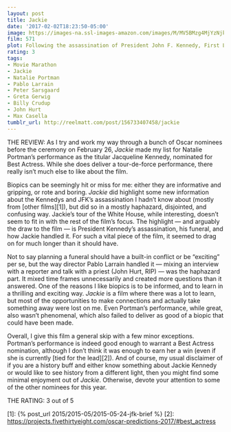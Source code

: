 ```yaml
---
layout: post
title: Jackie
date: '2017-02-02T18:23:50-05:00'
image: https://images-na.ssl-images-amazon.com/images/M/MV5BMzg4MjYzNjk5N15BMl5BanBnXkFtZTgwODgwODI3MDI@._V1_SY1000_SX675_AL_.jpg
film: 571
plot: Following the assassination of President John F. Kennedy, First Lady Jacqueline Kennedy fights through grief and trauma to regain her faith, console her children, and define her husband’s historic legacy.
rating: 3
tags:
- Movie Marathon
- Jackie
- Natalie Portman
- Pablo Larrain
- Peter Sarsgaard
- Greta Gerwig
- Billy Crudup
- John Hurt
- Max Casella
tumblr_url: http://reelmatt.com/post/156733407458/jackie
---
```


THE REVIEW: As I try and work my way through a bunch of Oscar nominees before the ceremony on February 26, *Jackie* made my list for Natalie Portman’s performance as the titular Jacqueline Kennedy, nominated for Best Actress. While she does deliver a tour-de-force performance, there really isn’t much else to like about the film.

Biopics can be seemingly hit or miss for me: either they are informative and gripping, or rote and boring. *Jackie* did highlight some new information about the Kennedys and JFK’s assassination I hadn’t know about (mostly from [other films][1]), but did so in a mostly haphazard, disjointed, and confusing way. Jackie’s tour of the White House, while interesting, doesn’t seem to fit in with the rest of the film’s focus. The highlight — and arguably the draw to the film — is President Kennedy’s assassination, his funeral, and how Jackie handled it. For such a vital piece of the film, it seemed to drag on for much longer than it should have.

Not to say planning a funeral should have a built-in conflict or be “exciting” per se, but the way director Pablo Larrain handled it — mixing an interview with a reporter and talk with a priest (John Hurt, RIP) — was the haphazard part. It mixed time frames unnecessarily and created more questions than it answered. One of the reasons I like biopics is to be informed, and to learn in a thrilling and exciting way. *Jackie* is a film where there was a lot to learn, but most of the opportunities to make connections and actually take something away were lost on me. Even Portman’s performance, while great, also wasn’t phenomenal, which also failed to deliver as good of a biopic that could have been made.

Overall, I give this film a general skip with a few minor exceptions. Portman’s performance is indeed good enough to warrant a Best Actress nomination, although I don’t think it was enough to earn her a win (even if she is currently [tied for the lead][2]). And of course, my usual disclaimer of if you are a history buff and either know something about Jackie Kennedy or would like to see history from a different light, then you might find some minimal enjoyment out of *Jackie*. Otherwise, devote your attention to some of the other nominees for this year.

THE RATING: 3 out of 5

[1]: {% post_url 2015/2015-05/2015-05-24-jfk-brief %}
[2]: https://projects.fivethirtyeight.com/oscar-predictions-2017/#best_actress
